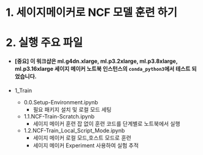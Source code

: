 # 1. 세이지메이커로 NCF 모델 훈련 하기

# 2. 실행 주요 파일 
- #### [중요] 이 워크샵은 ml.g4dn.xlarge, ml.p3.2xlarge, ml.p3.8xlarge, ml.p3.16xlarge 세이지 메이커 노트북 인스턴스의 `conda_python3`에서 테스트 되었습니다.


- 1_Train
    - 0.0.Setup-Environment.ipynb
        - 필요 패키지 설치 및 로컬 모드 세팅    
    - 1.1.NCF-Train-Scratch.ipynb
        - 세이지 메이커 훈련 잡 없이 훈련 코드를 단계별로 노트북에서 실행
    - 1.2.NCF-Train_Local_Script_Mode.ipynb 
        - 세이지 메이커 로컬 모드,호스트 모드로 훈련 
        - 세이지 메이커 Experiment 사용하여 실험 추적        

